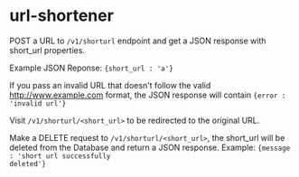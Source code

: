 # url-shortener

POST a URL to <code>/v1/shorturl</code> endpoint and get a JSON response with short_url properties. 

Example JSON Reponse: <code>{short_url : 'a'}</code>

If you pass an invalid URL that doesn't follow the valid http://www.example.com format, the JSON response will contain <code>{error : 'invalid url'}</code>

Visit <code>/v1/shorturl/<short_url></code> to be redirected to the original URL.

Make a DELETE request to <code>/v1/shorturl/<short_url></code>, the short_url will be deleted from the Database and return a JSON response. Example: <code>{message : 'short url successfully deleted'}</code>


